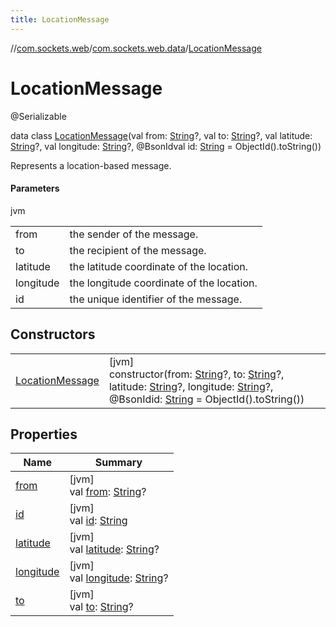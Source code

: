 ```yaml
---
title: LocationMessage
---
```

//[com.sockets.web](../../../index.html)/[com.sockets.web.data](../index.html)/[LocationMessage](index.html)



# LocationMessage





@Serializable



data class [LocationMessage](index.html)(val from: [String](https://kotlinlang.org/api/latest/jvm/stdlib/kotlin/-string/index.html)?, val to: [String](https://kotlinlang.org/api/latest/jvm/stdlib/kotlin/-string/index.html)?, val latitude: [String](https://kotlinlang.org/api/latest/jvm/stdlib/kotlin/-string/index.html)?, val longitude: [String](https://kotlinlang.org/api/latest/jvm/stdlib/kotlin/-string/index.html)?, @BsonIdval id: [String](https://kotlinlang.org/api/latest/jvm/stdlib/kotlin/-string/index.html) = ObjectId().toString())

Represents a location-based message.



#### Parameters


jvm

| | |
|---|---|
| from | the sender of the message. |
| to | the recipient of the message. |
| latitude | the latitude coordinate of the location. |
| longitude | the longitude coordinate of the location. |
| id | the unique identifier of the message. |



## Constructors


| | |
|---|---|
| [LocationMessage](-location-message.html) | [jvm]<br>constructor(from: [String](https://kotlinlang.org/api/latest/jvm/stdlib/kotlin/-string/index.html)?, to: [String](https://kotlinlang.org/api/latest/jvm/stdlib/kotlin/-string/index.html)?, latitude: [String](https://kotlinlang.org/api/latest/jvm/stdlib/kotlin/-string/index.html)?, longitude: [String](https://kotlinlang.org/api/latest/jvm/stdlib/kotlin/-string/index.html)?, @BsonIdid: [String](https://kotlinlang.org/api/latest/jvm/stdlib/kotlin/-string/index.html) = ObjectId().toString()) |


## Properties


| Name | Summary |
|---|---|
| [from](from.html) | [jvm]<br>val [from](from.html): [String](https://kotlinlang.org/api/latest/jvm/stdlib/kotlin/-string/index.html)? |
| [id](id.html) | [jvm]<br>val [id](id.html): [String](https://kotlinlang.org/api/latest/jvm/stdlib/kotlin/-string/index.html) |
| [latitude](latitude.html) | [jvm]<br>val [latitude](latitude.html): [String](https://kotlinlang.org/api/latest/jvm/stdlib/kotlin/-string/index.html)? |
| [longitude](longitude.html) | [jvm]<br>val [longitude](longitude.html): [String](https://kotlinlang.org/api/latest/jvm/stdlib/kotlin/-string/index.html)? |
| [to](to.html) | [jvm]<br>val [to](to.html): [String](https://kotlinlang.org/api/latest/jvm/stdlib/kotlin/-string/index.html)? |

